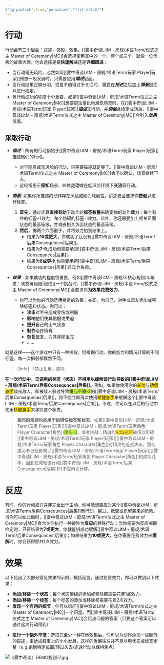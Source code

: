 ```yaml
---
{"dg-publish":true,"permalink":"/lit-m/3/2/"}
---
```


# 行动
行动会有三个层面：叙述，掷骰，效果。[[雾中奇谈LitM - 房规/术语Term/仪式之主 Master of Ceremony\|MC]]会选择使用其中的一个、两个或三个。就像一位优秀的故事大师，他会选择是要**快速解决**还是**详细跟进**：
- 当行动毫无风险，必然如同[[雾中奇谈LitM - 房规/术语Term/玩家 Player\|玩家]]预想一般发展时，只需要应用***描述***层面。
- 当行动结果足够分明，或是不值得过于关注时，需要在***描述***之后加上***掷骰***层面以进行检定。
- 当行动成功的程度十分重要，或是[[雾中奇谈LitM - 房规/术语Term/仪式之主 Master of Ceremony\|MC]]想要更加量化地展现场景时，在[[雾中奇谈LitM - 房规/术语Term/玩家 Player\|玩家]]***描述***其行动，并***掷骰***且检定成功后，[[雾中奇谈LitM - 房规/术语Term/仪式之主 Master of Ceremony\|MC]]会引入***效果***层面。
## 采取行动
- ***描述***：所有的行动都始于[[雾中奇谈LitM - 房规/术语Term/玩家 Player\|玩家]]描述他们的行动。
	- 对于随意或无风险的行动，只需要描述就足够了。[[雾中奇谈LitM - 房规/术语Term/仪式之主 Master of Ceremony\|MC]]会予以确认，场景继续下去。
	- 这经常用于**探知**场景、四处**走动**或在低风险环境下**交流**等行动。
	
- ***掷骰***: 如果你所描述的动作存在风险或颇为戏剧性，讲述者会要求你**掷骰**以进行检定。
	1. **首先**，通过计算**直接有助**于动作的**标签数量**来确定你的动作**效力**：每个有益的标签+1效力，每个妨碍的标签-1效力。此外，你还需要加上相关正面状态的最高等级，并减去相关负面状态的最高等级。
	2. **然后**，掷两个六面骰子，并将效力加到结果上。
		- 结果为**10或更大**，你成功了且没有[[雾中奇谈LitM - 房规/术语Term/后果Consequnces\|后果]]。
		- 结果为**7-9**,成功但需要承担[[雾中奇谈LitM - 房规/术语Term/后果Consequnces\|后果]]。
		- 结果为**6或更小**,你需要承担[[雾中奇谈LitM - 房规/术语Term/后果Consequnces\|后果]]且动作失败。
	 
- ***效果***：如果成功的程度很重要，例如[[雾中奇谈LitM - 房规/3.核心规则/4.跟进：状态与极限\|跟进]]一个挑战时，[[雾中奇谈LitM - 房规/术语Term/仪式之主 Master of Ceremony\|MC]]会要求你**为效果花费效力**。
	- 你可以为你的行动选用特定的效果：亦即，为自己、对手或盟友添加或移除标签和状态。你可以：
		- **攻击**对手来造成受伤或制服
		- **影响**他们使其信服或受迫
		- **提升**自己的士气状态
		- **制作**治疗药膏
		- **恢复**盟友，为其移除诅咒
		- ......

就是这样——这个游戏中只有一种掷骰，但根据行动、你的能力和情况计算的不同标签，每一次掷骰都截然不同。

>[!info] 「禁止复用」原则
>
**在一次行动中，已调用的标签（状态）不得用以缓解该行动导致的[[雾中奇谈LitM - 房规/术语Term/后果Consequnces\|后果]]**。例如，如果你使用你的<span style="background:#ffe119">长剑</span>与<span style="background:#ffe119">矫健身手</span>攻击敌人，却被敌人躲过导致<span style="background:#bfef45">重心不稳-2</span>的[[雾中奇谈LitM - 房规/术语Term/后果Consequnces\|后果]]，你不能立即再次使用<span style="background:#ffe119">矫健身手</span>来缓解这个[[雾中奇谈LitM - 房规/术语Term/后果Consequnces\|后果]]。不过，你可以在以后的行动中使用<span style="background:#ffe119">矫健身手</span>来移除这个状态。
>
>**相同的规则也适用于妨碍性标签和状态**。如果[[雾中奇谈LitM - 房规/术语Term/玩家 Player\|玩家]][[雾中奇谈LitM - 房规/术语Term/玩家角色 Player Character\|角色]]<span style="background:#bfef45">重伤-3</span>，或者挑战：精魂的<span style="background:#ffe119">火焰光环</span>被用以阻碍[[雾中奇谈LitM - 房规/术语Term/玩家 Player\|玩家]][[雾中奇谈LitM - 房规/术语Term/玩家角色 Player Character\|角色]]对精灵的近战攻击，那么这两者已经影响了[[雾中奇谈LitM - 房规/术语Term/玩家 Player\|玩家]][[雾中奇谈LitM - 房规/术语Term/玩家角色 Player Character\|角色]]的成功几率，因此在减轻该行动[[雾中奇谈LitM - 房规/术语Term/后果Consequnces\|后果]]时不应再次计算。

# 反应
有时，你的行动或许并非完全出于主动，你可能想要应对某个[[雾中奇谈LitM - 房规/术语Term/后果Consequnces\|后果]]而行动，躲过、抵御或化解袭来的危险。当你可以如此做时，[[雾中奇谈LitM - 房规/术语Term/仪式之主 Master of Ceremony\|MC]]会允许你执行一种被称为**反应**的特殊行动：当你需要为反应掷骰检定时，只要结果为**7或更大**，你就能够成功缓解[[雾中奇谈LitM - 房规/术语Term/后果Consequnces\|后果]]；如果结果为**10或更大**，在你需要花费效力来**缓解**时，你会获得额外1点效力。


# 效果
以下给出了大部分常见效果的示例，概括而言，通过花费效力，你可以做到以下效果：
- **添加/移除一个状态**：每个状态层级的添加或移除都需要花费1点效力。
- **添加/移除一个标签**：每个标签的添加或移除都需要花费2点效力。
- **发现一个有用的细节**：你可以询问[[雾中奇谈LitM - 房规/术语Term/仪式之主 Master of Ceremony\|MC]]一个问题，而[[雾中奇谈LitM - 房规/术语Term/仪式之主 Master of Ceremony\|MC]]会给出问题的答案（只要这个答案可以通过这次行动得到）
* **进行一个额外举措**：选取完至少一种其他效果后，你可以为动作添加一些额外的描述，来达成叙事上的小小发展，这样的发展往往并不足以用状态或标签衡量（e.g.跑到特定位置/转过头去/迅速行动以保持焦点）

![《雾中奇谈》DEMO规则-7.jpg](/img/user/%E9%9B%BE%E4%B8%AD%E5%A5%87%E8%B0%88LitM%20-%20%E6%88%BF%E8%A7%84/%E7%B4%A0%E6%9D%90/%E3%80%8A%E9%9B%BE%E4%B8%AD%E5%A5%87%E8%B0%88%E3%80%8BDEMO%E8%A7%84%E5%88%99-7.jpg)